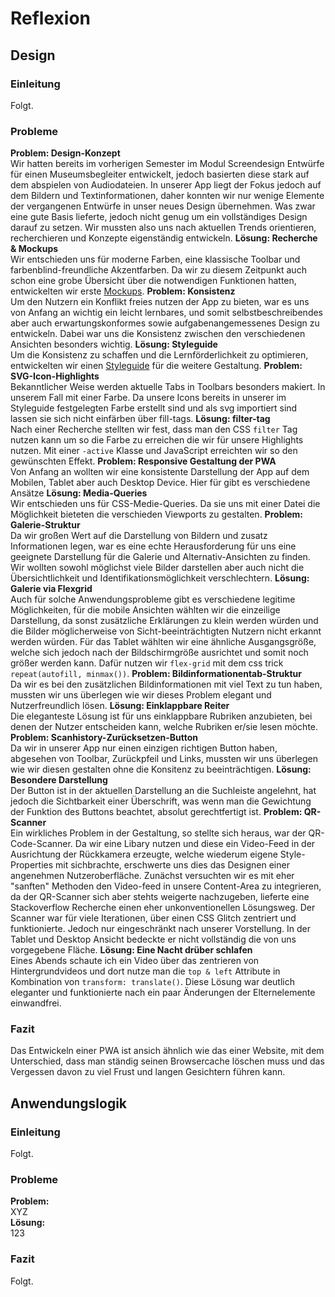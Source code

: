 # Reflexion
## Design
### Einleitung
Folgt.

### Probleme
**Problem: Design-Konzept**  
Wir hatten bereits im vorherigen Semester im Modul Screendesign Entwürfe für einen Museumsbegleiter entwickelt, jedoch basierten diese stark auf dem abspielen von Audiodateien. In unserer App liegt der Fokus jedoch auf dem Bildern und Textinformationen, daher konnten wir nur wenige Elemente der vergangenen Entwürfe in unser neues Design übernehmen. Was zwar eine gute Basis lieferte, jedoch nicht genug um ein vollständiges Design darauf zu setzen. Wir mussten also uns nach aktuellen Trends orientieren, recherchieren und Konzepte eigenständig entwickeln.
**Lösung: Recherche & Mockups**  
Wir entschieden uns für moderne Farben, eine klassische Toolbar und farbenblind-freundliche Akzentfarben. Da wir zu diesem Zeitpunkt auch schon eine grobe Übersicht über die notwendigen Funktionen hatten, entwickelten wir erste [Mockups](Mockups.md).
**Problem: Konsistenz**  
Um den Nutzern ein Konflikt freies nutzen der App zu bieten, war es uns von Anfang an wichtig ein leicht lernbares, und somit selbstbeschreibendes aber auch erwartungskonformes sowie aufgabenangemessenes Design zu entwickeln. Dabei war uns die Konsistenz zwischen den verschiedenen Ansichten besonders wichtig. 
**Lösung: Styleguide**  
Um die Konsistenz zu schaffen und die Lernförderlichkeit zu optimieren, entwickelten wir einen [Styleguide](Styleguide.md) für die weitere Gestaltung.
**Problem: SVG-Icon-Highlights**  
Bekanntlicher Weise werden aktuelle Tabs in Toolbars besonders makiert. In unserem Fall mit einer Farbe. Da unsere Icons bereits in unserer im Styleguide festgelegten Farbe erstellt sind und als svg importiert sind lassen sie sich nicht einfärben über fill-tags.
**Lösung: filter-tag**  
Nach einer Recherche stellten wir fest, dass man den CSS ```filter``` Tag nutzen kann um so die Farbe zu erreichen die wir für unsere Highlights nutzen. Mit einer ```-active``` Klasse und JavaScript erreichten wir so den gewünschten Effekt.
**Problem: Responsive Gestaltung der PWA**  
Von Anfang an wollten wir eine konsistente Darstellung der App auf dem Mobilen, Tablet aber auch Desktop Device. Hier für gibt es verschiedene Ansätze
**Lösung: Media-Queries**  
Wir entschieden uns für CSS-Medie-Queries. Da sie uns mit einer Datei die Möglichkeit bieteten die verschieden Viewports zu gestalten.
**Problem: Galerie-Struktur**  
Da wir großen Wert auf die Darstellung von Bildern und zusatz Informationen legen, war es eine echte Herausforderung für uns eine geeignete Darstellung für die Galerie und Alternativ-Ansichten zu finden. Wir wollten sowohl möglichst viele Bilder darstellen aber auch nicht die Übersichtlichkeit und Identifikationsmöglichkeit verschlechtern.
**Lösung: Galerie via Flexgrid**  
Auch für solche Anwendungsprobleme gibt es verschiedene legitime Möglichkeiten, für die mobile Ansichten wählten wir die einzeilige Darstellung, da sonst zusätzliche Erklärungen zu klein werden würden und die Bilder möglicherweise von Sicht-beeinträchtigten Nutzern nicht erkannt werden würden. Für das Tablet wählten wir eine ähnliche Ausgangsgröße, welche sich jedoch nach der Bildschirmgröße ausrichtet und somit noch größer werden kann. Dafür nutzen wir ```flex-grid``` mit dem css trick ```repeat(autofill, minmax())```.
**Problem: Bildinformationentab-Struktur**  
Da wir es bei den zusätzlichen Bildinformationen mit viel Text zu tun haben, mussten wir uns überlegen wie wir dieses Problem elegant und Nutzerfreundlich lösen.
**Lösung: Einklappbare Reiter**  
Die eleganteste Lösung ist für uns einklappbare Rubriken anzubieten, bei denen der Nutzer entscheiden kann, welche Rubriken er/sie lesen möchte.
**Problem: Scanhistory-Zurücksetzen-Button**  
Da wir in unserer App nur einen einzigen richtigen Button haben, abgesehen von Toolbar, Zurückpfeil und Links, mussten wir uns überlegen wie wir diesen gestalten ohne die Konsitenz zu beeinträchtigen.
**Lösung: Besondere Darstellung**  
Der Button ist in der aktuellen Darstellung an die Suchleiste angelehnt, hat jedoch die Sichtbarkeit einer Überschrift, was wenn man die Gewichtung der Funktion des Buttons beachtet, absolut gerechtfertigt ist.
**Problem: QR-Scanner**  
Ein wirkliches Problem in der Gestaltung, so stellte sich heraus, war der QR-Code-Scanner. Da wir eine Libary nutzen und diese ein Video-Feed in der Ausrichtung der Rückkamera erzeugte, welche wiederum eigene Style-Properties mit sichbrachte, erschwerte uns dies das Designen einer angenehmen Nutzeroberfläche.
Zunächst versuchten wir es mit eher "sanften" Methoden den Video-feed in unsere Content-Area zu integrieren, da der QR-Scanner sich aber stehts weigerte nachzugeben, lieferte eine Stackoverflow Recherche einen eher unkonventionellen Lösungsweg. Der Scanner war für viele Iterationen, über einen CSS Glitch zentriert und funktionierte. Jedoch nur eingeschränkt nach unserer Vorstellung.
In der Tablet und Desktop Ansicht bedeckte er nicht vollständig die von uns vorgegebene Fläche.
**Lösung: Eine Nacht drüber schlafen**  
Eines Abends schaute ich ein Video über das zentrieren von Hintergrundvideos und dort nutze man die ```top & left``` Attribute in Kombination von ```transform: translate()```. Diese Lösung war deutlich eleganter und funktionierte nach ein paar Änderungen der Elternelemente einwandfrei. 

### Fazit
Das Entwickeln einer PWA ist ansich ähnlich wie das einer Website, mit dem Unterschied, dass man ständig seinen Browsercache löschen muss und das Vergessen davon zu viel Frust und langen Gesichtern führen kann.

## Anwendungslogik
### Einleitung
Folgt.

### Probleme
**Problem:**  
XYZ  
**Lösung:**  
123

### Fazit
Folgt.
